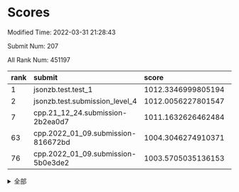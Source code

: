 # Scores

Modified Time: 2022-03-31 21:28:43

Submit Num: 207

All Rank Num: 451197

| rank |               submit               |       score        |       sigma        | pk_num |
| :--- | :--------------------------------- | :----------------- | :----------------- | :----- |
| 1    | jsonzb.test.test_1                 | 1012.3346999805194 | 0.7853081981887782 | 8724   |
| 2    | jsonzb.test.submission_level_4     | 1012.0056227801547 | 0.8285349136489188 | 8718   |
| 7    | cpp.21_12_24.submission-2b2ea0d7   | 1011.1632626462484 | 0.7948038109442017 | 8722   |
| 63   | cpp.2022_01_09.submission-816672bd | 1004.3046274910371 | 0.7153704219150966 | 8718   |
| 76   | cpp.2022_01_09.submission-5b0e3de2 | 1003.5705035136153 | 0.704367255871818  | 8716   |


<details>
<summary>全部</summary>

| rank |                 submit                 |       score        |       sigma        | pk_num |
| :--- | :------------------------------------- | :----------------- | :----------------- | :----- |
| 1    | jsonzb.test.test_1                     | 1012.3346999805194 | 0.7853081981887782 | 8724   |
| 2    | jsonzb.test.submission_level_4         | 1012.0056227801547 | 0.8285349136489188 | 8718   |
| 3    | gobigger.level_3.submission_level_3_19 | 1011.8422479614776 | 0.7847969253039717 | 8720   |
| 4    | gobigger.level_3.submission_level_3_0  | 1011.5873345566703 | 0.8022460857483558 | 8721   |
| 5    | gobigger.level_3.submission_level_3_26 | 1011.4852565651945 | 0.7651571945615318 | 8720   |
| 6    | gobigger.level_3.submission_level_3_37 | 1011.2514702424036 | 0.7676166272077473 | 8723   |
| 7    | cpp.21_12_24.submission-2b2ea0d7       | 1011.1632626462484 | 0.7948038109442017 | 8722   |
| 8    | gobigger.level_3.submission_level_3_9  | 1011.0064106674542 | 0.7931612918644667 | 8712   |
| 9    | gobigger.level_3.submission_level_3_12 | 1010.901068907588  | 0.7632923589716065 | 8715   |
| 10   | gobigger.level_3.submission_level_3_21 | 1010.8445107552101 | 0.7738294670772646 | 8720   |
| 11   | gobigger.level_3.submission_level_3_38 | 1010.7684740168742 | 0.7569708062835668 | 8718   |
| 12   | gobigger.level_3.submission_level_3_17 | 1010.6083652623266 | 0.7791956067449425 | 8721   |
| 13   | gobigger.level_3.submission_level_3_42 | 1010.580411437402  | 0.7557601258797231 | 8715   |
| 14   | gobigger.level_3.submission_level_3_36 | 1010.5628954846511 | 0.7866486517613168 | 8717   |
| 15   | gobigger.level_3.submission_level_3_3  | 1010.501644404929  | 0.7724346597937881 | 8713   |
| 16   | gobigger.level_3.submission_level_3_14 | 1010.4996081072593 | 0.7635578873728729 | 8722   |
| 17   | gobigger.level_3.submission_level_3_41 | 1010.4841919421701 | 0.7632478078859968 | 8721   |
| 18   | gobigger.level_3.submission_level_3_35 | 1010.4045022612459 | 0.7450469913637813 | 8720   |
| 19   | gobigger.level_3.submission_level_3_48 | 1010.3584867793677 | 0.7766167170255485 | 8719   |
| 20   | gobigger.level_3.submission_level_3_44 | 1010.2897557875572 | 0.7615865011215615 | 8715   |
| 21   | gobigger.level_3.submission_level_3_10 | 1010.2799050625063 | 0.7558725335583203 | 8718   |
| 22   | gobigger.level_3.submission_level_3_1  | 1010.2677621297329 | 0.742670934958265  | 8726   |
| 23   | gobigger.level_3.submission_level_3_23 | 1010.1983850525979 | 0.7429786105298731 | 8720   |
| 24   | gobigger.level_3.submission_level_3_2  | 1010.1378223494175 | 0.744035664715577  | 8720   |
| 25   | gobigger.level_3.submission_level_3_31 | 1010.0909269212264 | 0.7426421032708765 | 8722   |
| 26   | gobigger.level_3.submission_level_3_16 | 1010.0116478372095 | 0.7482835815685167 | 8716   |
| 27   | gobigger.level_3.submission_level_3_22 | 1010.0075403996905 | 0.7519533797937706 | 8717   |
| 28   | gobigger.level_3.submission_level_3_40 | 1010.0056987115383 | 0.7487473307637492 | 8722   |
| 29   | gobigger.level_3.submission_level_3_30 | 1009.9463452901354 | 0.7616452406284321 | 8717   |
| 30   | gobigger.level_3.submission_level_3_27 | 1009.9100900026165 | 0.7677414563662095 | 8718   |
| 31   | gobigger.level_3.submission_level_3_39 | 1009.8982254018113 | 0.7521517632113711 | 8720   |
| 32   | gobigger.level_3.submission_level_3_15 | 1009.8859258337224 | 0.7572224415115445 | 8711   |
| 33   | gobigger.level_3.submission_level_3_43 | 1009.8559196662234 | 0.7563249822975233 | 8715   |
| 34   | gobigger.level_3.submission_level_3_7  | 1009.8282001723311 | 0.7587048319226602 | 8711   |
| 35   | gobigger.level_3.submission_level_3_29 | 1009.8015471321611 | 0.7594217757150998 | 8720   |
| 36   | gobigger.level_3.submission_level_3_11 | 1009.7658402223889 | 0.7519135452946482 | 8718   |
| 37   | gobigger.level_3.submission_level_3_49 | 1009.7528160128933 | 0.7481080968279253 | 8720   |
| 38   | gobigger.level_3.submission_level_3_25 | 1009.7482875797261 | 0.7550863695764561 | 8719   |
| 39   | gobigger.level_3.submission_level_3_45 | 1009.7196525092543 | 0.7598985253067999 | 8719   |
| 40   | gobigger.level_3.submission_level_3_46 | 1009.7024554972273 | 0.7853964924144857 | 8718   |
| 41   | gobigger.level_3.submission_level_3_18 | 1009.699847012047  | 0.7532403898344683 | 8719   |
| 42   | gobigger.level_3.submission_level_3_13 | 1009.6279535915429 | 0.7762975418626895 | 8716   |
| 43   | gobigger.level_3.submission_level_3_8  | 1009.5632848859904 | 0.7519507986478732 | 8720   |
| 44   | gobigger.level_3.submission_level_3_24 | 1009.474004566064  | 0.7532522315710952 | 8720   |
| 45   | gobigger.level_3.submission_level_3_28 | 1009.4683970447471 | 0.7591189010959701 | 8720   |
| 46   | gobigger.level_3.submission_level_3_6  | 1009.3206034011179 | 0.7497660999183106 | 8715   |
| 47   | gobigger.level_3.submission_level_3_34 | 1009.2350538001075 | 0.7478526157033162 | 8715   |
| 48   | gobigger.level_3.submission_level_3_5  | 1009.17049417806   | 0.7502937661098532 | 8718   |
| 49   | gobigger.level_3.submission_level_3_4  | 1009.1296553655397 | 0.7347542470861971 | 8720   |
| 50   | gobigger.level_3.submission_level_3_33 | 1009.0487696521849 | 0.7415000933135897 | 8720   |
| 51   | gobigger.level_3.submission_level_3_47 | 1009.033286224528  | 0.738152252646204  | 8718   |
| 52   | gobigger.level_3.submission_level_3_32 | 1009.0077119129023 | 0.741951592599419  | 8723   |
| 53   | gobigger.level_3.submission_level_3_20 | 1008.7027776236265 | 0.7312911449703856 | 8718   |
| 54   | gobigger.level_1.submission_level_1_12 | 1004.9305210970317 | 0.7178303037261929 | 8718   |
| 55   | gobigger.level_1.submission_level_1_21 | 1004.8828724823218 | 0.710534100135678  | 8722   |
| 56   | gobigger.level_1.submission_level_1_0  | 1004.7860906386128 | 0.731180615684251  | 8716   |
| 57   | gobigger.level_1.submission_level_1_32 | 1004.5648899951669 | 0.7215236068373961 | 8716   |
| 58   | gobigger.level_1.submission_level_1_7  | 1004.5612866650981 | 0.7245939991494642 | 8718   |
| 59   | gobigger.level_1.submission_level_1_45 | 1004.5555911571223 | 0.7163364253525137 | 8718   |
| 60   | gobigger.level_1.submission_level_1_47 | 1004.4986450215802 | 0.723568972511894  | 8722   |
| 61   | gobigger.level_1.submission_level_1_4  | 1004.3551401052665 | 0.7167563246203831 | 8725   |
| 62   | gobigger.level_1.submission_level_1_16 | 1004.3232897778336 | 0.7139659709802724 | 8718   |
| 63   | cpp.2022_01_09.submission-816672bd     | 1004.3046274910371 | 0.7153704219150966 | 8718   |
| 64   | gobigger.level_1.submission_level_1_28 | 1004.3023467397975 | 0.7376111405645092 | 8715   |
| 65   | gobigger.level_1.submission_level_1_44 | 1004.1253168329373 | 0.7073022125429913 | 8715   |
| 66   | gobigger.level_1.submission_level_1_5  | 1004.0565497374531 | 0.7284202775559719 | 8719   |
| 67   | gobigger.level_1.submission_level_1_38 | 1004.0380843889212 | 0.7340362868227062 | 8718   |
| 68   | gobigger.level_1.submission_level_1_22 | 1004.0076948343927 | 0.728344367433855  | 8716   |
| 69   | gobigger.level_1.submission_level_1_30 | 1003.8502161004368 | 0.7020736348283088 | 8717   |
| 70   | gobigger.level_1.submission_level_1_36 | 1003.7636704648339 | 0.7204165062169395 | 8720   |
| 71   | gobigger.level_1.submission_level_1_39 | 1003.7183472601203 | 0.7107764343941073 | 8714   |
| 72   | gobigger.level_1.submission_level_1_6  | 1003.7051084018607 | 0.7208267354242502 | 8722   |
| 73   | gobigger.level_1.submission_level_1_35 | 1003.6317757807352 | 0.7294460705344179 | 8717   |
| 74   | gobigger.level_1.submission_level_1_14 | 1003.6305027008259 | 0.7235862412229135 | 8716   |
| 75   | gobigger.level_1.submission_level_1_43 | 1003.6187951820509 | 0.7272981876467325 | 8717   |
| 76   | cpp.2022_01_09.submission-5b0e3de2     | 1003.5705035136153 | 0.704367255871818  | 8716   |
| 77   | gobigger.level_1.submission_level_1_15 | 1003.5408295381644 | 0.7216624635886051 | 8722   |
| 78   | gobigger.level_1.submission_level_1_1  | 1003.4920948291062 | 0.7207142463856089 | 8723   |
| 79   | gobigger.level_1.submission_level_1_9  | 1003.487360111122  | 0.7294912777895352 | 8718   |
| 80   | gobigger.level_1.submission_level_1_24 | 1003.4080648314218 | 0.7177194880434066 | 8717   |
| 81   | gobigger.level_1.submission_level_1_17 | 1003.3968086073539 | 0.7137566110313202 | 8719   |
| 82   | gobigger.level_1.submission_level_1_8  | 1003.3923017505575 | 0.7178840882213843 | 8715   |
| 83   | gobigger.level_1.submission_level_1_42 | 1003.3146985049618 | 0.7174175476894564 | 8721   |
| 84   | gobigger.level_1.submission_level_1_19 | 1003.1873028680805 | 0.7353874751106878 | 8720   |
| 85   | gobigger.level_1.submission_level_1_20 | 1003.1859543695604 | 0.7234401713292344 | 8720   |
| 86   | gobigger.level_1.submission_level_1_48 | 1003.0127101642911 | 0.7176981565712579 | 8719   |
| 87   | gobigger.level_1.submission_level_1_3  | 1003.0054960974411 | 0.7268255537062945 | 8717   |
| 88   | gobigger.level_1.submission_level_1_37 | 1002.9724153146512 | 0.7080438626303391 | 8724   |
| 89   | gobigger.level_1.submission_level_1_13 | 1002.9573959880373 | 0.716070717732156  | 8720   |
| 90   | gobigger.level_1.submission_level_1_25 | 1002.9531167150791 | 0.7153646316741702 | 8718   |
| 91   | gobigger.level_1.submission_level_1_2  | 1002.9426475528405 | 0.711478000732343  | 8722   |
| 92   | gobigger.level_1.submission_level_1_10 | 1002.9065453535196 | 0.7165654992415024 | 8724   |
| 93   | gobigger.level_1.submission_level_1_26 | 1002.8613228364953 | 0.708798770080673  | 8718   |
| 94   | gobigger.level_1.submission_level_1_34 | 1002.8591308147858 | 0.7235108079606569 | 8717   |
| 95   | gobigger.level_1.submission_level_1_29 | 1002.7664292796889 | 0.7067311262177245 | 8719   |
| 96   | gobigger.level_1.submission_level_1_27 | 1002.7188585951988 | 0.7111831405664564 | 8719   |
| 97   | gobigger.level_1.submission_level_1_33 | 1002.6915553741597 | 0.7206830364325971 | 8719   |
| 98   | gobigger.level_1.submission_level_1_31 | 1002.6829652963198 | 0.7192805259153314 | 8724   |
| 99   | gobigger.level_1.submission_level_1_11 | 1002.5962950166917 | 0.7215235796731745 | 8715   |
| 100  | gobigger.level_1.submission_level_1_18 | 1002.2419404733257 | 0.7088429844304318 | 8719   |
| 101  | gobigger.level_1.submission_level_1_49 | 1002.1916806443052 | 0.71037397771243   | 8720   |
| 102  | gobigger.level_1.submission_level_1_41 | 1001.7955491314059 | 0.7124852625956344 | 8723   |
| 103  | gobigger.level_1.submission_level_1_23 | 1001.7829185529777 | 0.7126526999852669 | 8722   |
| 104  | gobigger.level_1.submission_level_1_40 | 1001.7398918968872 | 0.7179874165145984 | 8720   |
| 105  | gobigger.level_1.submission_level_1_46 | 1001.6303334553548 | 0.7142817814477511 | 8719   |
| 106  | gobigger.random.submission_random_32   | 997.2074784946072  | 0.7117143831662143 | 8723   |
| 107  | gobigger.random.submission_random_48   | 997.1423224880316  | 0.7168575456143748 | 8719   |
| 108  | gobigger.random.submission_random_47   | 997.0876332229966  | 0.7074241927387664 | 8722   |
| 109  | gobigger.random.submission_random_2    | 997.0582984274573  | 0.7187231660378144 | 8714   |
| 110  | gobigger.random.submission_random_39   | 996.9989809892301  | 0.7052581288206524 | 8717   |
| 111  | gobigger.random.submission_random_21   | 996.901689740754   | 0.7010409598164531 | 8723   |
| 112  | gobigger.random.submission_random_42   | 996.7374470163301  | 0.7075780676124659 | 8718   |
| 113  | gobigger.random.submission_random_41   | 996.6421804170135  | 0.7102320620488115 | 8717   |
| 114  | gobigger.random.submission_random_14   | 996.6326797160522  | 0.7069897809337619 | 8718   |
| 115  | gobigger.random.submission_random_15   | 996.4928038228139  | 0.7091737791865871 | 8722   |
| 116  | gobigger.random.submission_random_33   | 996.4558627665324  | 0.7097000451079141 | 8713   |
| 117  | gobigger.random.submission_random_16   | 996.4477014313197  | 0.7069475325996109 | 8723   |
| 118  | gobigger.random.submission_random_38   | 996.3655083247708  | 0.7170888249014638 | 8716   |
| 119  | gobigger.random.submission_random_22   | 996.3476805131801  | 0.7000397658452734 | 8719   |
| 120  | gobigger.random.submission_random_0    | 996.2772315479298  | 0.7158517747592146 | 8723   |
| 121  | gobigger.random.submission_random_46   | 996.2765188591318  | 0.7158028144413926 | 8719   |
| 122  | gobigger.random.submission_random_30   | 996.262112241899   | 0.7118705169892285 | 8719   |
| 123  | gobigger.random.submission_random_17   | 996.2366413224142  | 0.7159117351322092 | 8721   |
| 124  | gobigger.random.submission_random_28   | 996.2026601448463  | 0.7104418262197189 | 8718   |
| 125  | gobigger.random.submission_random_29   | 996.1837398675094  | 0.7150532158013773 | 8724   |
| 126  | gobigger.random.submission_random_8    | 996.158274645222   | 0.7089681468836254 | 8716   |
| 127  | gobigger.random.submission_random_12   | 996.0353201882562  | 0.7034248960081672 | 8719   |
| 128  | gobigger.random.submission_random_7    | 996.0147229927725  | 0.7156973592000719 | 8717   |
| 129  | gobigger.random.submission_random_34   | 995.9790020959431  | 0.7045707370600707 | 8725   |
| 130  | gobigger.random.submission_random_6    | 995.9726336414166  | 0.7154831883730606 | 8715   |
| 131  | gobigger.random.submission_random_11   | 995.9230420034877  | 0.7109135491030065 | 8715   |
| 132  | gobigger.random.submission_random_20   | 995.8940699979753  | 0.7179760267745933 | 8713   |
| 133  | gobigger.random.submission_random_44   | 995.8898085537943  | 0.7133883027353901 | 8720   |
| 134  | gobigger.random.submission_random_10   | 995.8874567390899  | 0.7001982939163279 | 8722   |
| 135  | gobigger.random.submission_random_45   | 995.8564071541076  | 0.7186591961309657 | 8719   |
| 136  | gobigger.random.submission_random_19   | 995.7859783263178  | 0.7128120529340296 | 8718   |
| 137  | gobigger.random.submission_random_5    | 995.7795029603669  | 0.7026121899122825 | 8720   |
| 138  | gobigger.random.submission_random_37   | 995.7758839994817  | 0.6975728173007487 | 8717   |
| 139  | gobigger.random.submission_random_43   | 995.6449015387723  | 0.7059912798275944 | 8719   |
| 140  | gobigger.random.submission_random_13   | 995.6396042552049  | 0.7160057608793093 | 8721   |
| 141  | gobigger.random.submission_random_23   | 995.6331528301672  | 0.7124802570657748 | 8719   |
| 142  | gobigger.random.submission_random_4    | 995.6154991962173  | 0.7192016313398829 | 8717   |
| 143  | gobigger.random.submission_random_35   | 995.6024619286561  | 0.7250443254444209 | 8719   |
| 144  | gobigger.random.submission_random_25   | 995.5521442270991  | 0.722059039552556  | 8710   |
| 145  | gobigger.random.submission_random_3    | 995.4776843841223  | 0.7200936871077296 | 8719   |
| 146  | gobigger.random.submission_random_31   | 995.3965298422323  | 0.7134526749394868 | 8719   |
| 147  | gobigger.random.submission_random_40   | 995.2330133001353  | 0.7126383552344896 | 8714   |
| 148  | gobigger.random.submission_random_49   | 995.177929869689   | 0.7100249462369664 | 8722   |
| 149  | gobigger.random.submission_random_18   | 995.1640035662821  | 0.7297172911601365 | 8723   |
| 150  | gobigger.random.submission_random_27   | 994.9528852215968  | 0.7268694197687752 | 8717   |
| 151  | gobigger.random.submission_random_24   | 994.9329603832226  | 0.7257787760259963 | 8721   |
| 152  | gobigger.random.submission_random_26   | 994.8097643150263  | 0.7189252015493505 | 8721   |
| 153  | gobigger.random.submission_random_9    | 994.721154746369   | 0.7141323397513974 | 8720   |
| 154  | gobigger.random.submission_random_1    | 994.6659816727309  | 0.732285401822345  | 8722   |
| 155  | gobigger.random.submission_random_36   | 994.2937224758574  | 0.6995290044473317 | 8722   |
| 156  | gobigger.level_2.submission_level_2_21 | 994.1771433728184  | 0.7416881423095788 | 8710   |
| 157  | gobigger.level_2.submission_level_2_28 | 993.7041308595918  | 0.7453930682308437 | 8727   |
| 158  | gobigger.level_2.submission_level_2_36 | 993.680600791604   | 0.7360856440637357 | 8720   |
| 159  | gobigger.level_2.submission_level_2_45 | 993.4080107744293  | 0.7397694764401641 | 8721   |
| 160  | gobigger.level_2.submission_level_2_11 | 993.3200634036504  | 0.7338474625122499 | 8717   |
| 161  | gobigger.level_2.submission_level_2_19 | 993.2911048324463  | 0.7267643325609002 | 8718   |
| 162  | gobigger.level_2.submission_level_2_6  | 993.1214509042686  | 0.7246893334865812 | 8720   |
| 163  | gobigger.level_2.submission_level_2_4  | 993.1045943529856  | 0.7374213931839367 | 8719   |
| 164  | gobigger.level_2.submission_level_2_39 | 992.9785000053911  | 0.737012246598894  | 8720   |
| 165  | gobigger.level_2.submission_level_2_48 | 992.9213322001167  | 0.7360696309257239 | 8720   |
| 166  | gobigger.level_2.submission_level_2_42 | 992.9101938756563  | 0.7349702315937502 | 8721   |
| 167  | gobigger.level_2.submission_level_2_43 | 992.8543817579069  | 0.7711580872778107 | 8717   |
| 168  | gobigger.level_2.submission_level_2_17 | 992.8391894769718  | 0.7338053278944436 | 8727   |
| 169  | gobigger.level_2.submission_level_2_27 | 992.8113385137433  | 0.7618127236017218 | 8716   |
| 170  | gobigger.level_2.submission_level_2_33 | 992.7866506384096  | 0.7468272311219021 | 8720   |
| 171  | gobigger.level_2.submission_level_2_26 | 992.6738655438736  | 0.7303478890550589 | 8717   |
| 172  | gobigger.level_2.submission_level_2_22 | 992.6289591722424  | 0.7592684320992619 | 8721   |
| 173  | gobigger.level_2.submission_level_2_23 | 992.5431593585498  | 0.7361307050319768 | 8721   |
| 174  | gobigger.level_2.submission_level_2_14 | 992.5120995250242  | 0.733667424136062  | 8717   |
| 175  | gobigger.level_2.submission_level_2_18 | 992.4515408917322  | 0.7293227134689549 | 8719   |
| 176  | gobigger.level_2.submission_level_2_32 | 992.2850248228044  | 0.7466529071461028 | 8718   |
| 177  | gobigger.level_2.submission_level_2_16 | 992.265510318716   | 0.7340867647867289 | 8722   |
| 178  | gobigger.level_2.submission_level_2_8  | 992.2593091657952  | 0.7659507254792359 | 8721   |
| 179  | gobigger.level_2.submission_level_2_34 | 992.2321095250146  | 0.7399343674478313 | 8719   |
| 180  | gobigger.level_2.submission_level_2_24 | 992.2308231984624  | 0.7637834006289068 | 8715   |
| 181  | gobigger.level_2.submission_level_2_47 | 992.2035521722157  | 0.753505396518592  | 8720   |
| 182  | gobigger.level_2.submission_level_2_40 | 992.1908276646619  | 0.7497596918724322 | 8716   |
| 183  | gobigger.level_2.submission_level_2_1  | 992.1326053882885  | 0.7391421203860408 | 8720   |
| 184  | gobigger.level_2.submission_level_2_3  | 992.1174754448451  | 0.7142966265884081 | 8721   |
| 185  | gobigger.level_2.submission_level_2_2  | 992.105306946677   | 0.738170418619655  | 8720   |
| 186  | gobigger.level_2.submission_level_2_31 | 992.0042093156646  | 0.7522472285715657 | 8721   |
| 187  | gobigger.level_2.submission_level_2_20 | 991.9600500585665  | 0.7405723884045156 | 8716   |
| 188  | gobigger.level_2.submission_level_2_38 | 991.8880265659436  | 0.7492106336430192 | 8720   |
| 189  | gobigger.level_2.submission_level_2_25 | 991.7852305508414  | 0.7628638953491657 | 8716   |
| 190  | gobigger.level_2.submission_level_2_29 | 991.7598475678457  | 0.74453489119856   | 8715   |
| 191  | gobigger.level_2.submission_level_2_30 | 991.7583980612463  | 0.7378402446833957 | 8717   |
| 192  | gobigger.level_2.submission_level_2_15 | 991.5793699836487  | 0.7506668847941045 | 8715   |
| 193  | gobigger.level_2.submission_level_2_35 | 991.5200005538796  | 0.761816845866015  | 8720   |
| 194  | gobigger.level_2.submission_level_2_41 | 991.3198271216118  | 0.7568267147392705 | 8722   |
| 195  | gobigger.level_2.submission_level_2_44 | 991.3152818066408  | 0.7682440411669019 | 8718   |
| 196  | gobigger.level_2.submission_level_2_46 | 991.0780938976744  | 0.7464398089432773 | 8716   |
| 197  | gobigger.level_2.submission_level_2_7  | 991.055712303082   | 0.7455148074765489 | 8719   |
| 198  | gobigger.level_2.submission_level_2_37 | 990.9281442970158  | 0.7687372326486759 | 8711   |
| 199  | gobigger.level_2.submission_level_2_49 | 990.8639360107912  | 0.7595043076123219 | 8716   |
| 200  | gobigger.level_2.submission_level_2_13 | 990.8238421000805  | 0.7581433846399913 | 8720   |
| 201  | gobigger.level_2.submission_level_2_5  | 990.7299521210739  | 0.7773680782511406 | 8716   |
| 202  | gobigger.level_2.submission_level_2_0  | 990.6542917008703  | 0.7547221308123073 | 8717   |
| 203  | gobigger.level_2.submission_level_2_12 | 990.4989229285981  | 0.7918937241658254 | 8718   |
| 204  | gobigger.level_2.submission_level_2_10 | 989.9413576004278  | 0.7554383276926429 | 8723   |
| 205  | gobigger.level_2.submission_level_2_9  | 989.5898099019273  | 0.7654807047456674 | 8716   |
| 206  | gobigger.none.submission_none_0        | 977.3805758170819  | 1.2744389288623619 | 8719   |
| 207  | gobigger.none.submission_none_1        | 975.4208094207552  | 1.5604880268961334 | 8720   |

</details>